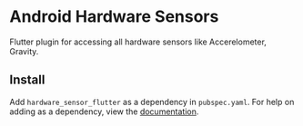 # Android Hardware Sensors


Flutter plugin for accessing all hardware sensors like Accerelometer, Gravity.
## Install
Add ```hardware_sensor_flutter``` as a dependency in  `pubspec.yaml`.
For help on adding as a dependency, view the [documentation](https://flutter.io/using-packages/).
